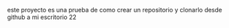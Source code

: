 este proyecto es una prueba de como crear un repositorio y clonarlo desde github a mi escritorio 22


